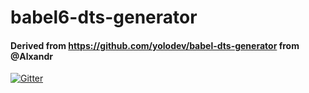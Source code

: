 # babel6-dts-generator

#### Derived from https://github.com/yolodev/babel-dts-generator from @Alxandr

[![Gitter](https://badges.gitter.im/Join%20Chat.svg)](https://gitter.im/cmichaelgraham/babel6-dts-generator?utm_source=badge&utm_medium=badge&utm_campaign=pr-badge&utm_content=badge)

